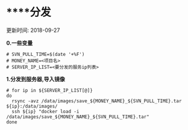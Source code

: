 # ****分发
更新时间: 2018-09-27

**0.一些变量**
```
# SVN_PULL_TIME=$(date '+%F')
# MONEY_NAME=<项目名>
# SERVER_IP_LIST=<要分发的服务ip列表>
```

**1.分发到服务器,导入镜像**
```
# for ip in ${SERVER_IP_LIST[@]}
do
  rsync -avz /data/images/save_${MONEY_NAME}_${SVN_PULL_TIME}.tar ${ip}:/data/images/
  ssh ${ip} "docker load -i /data/images/save_${MONEY_NAME}_${SVN_PULL_TIME}.tar"
done
```
